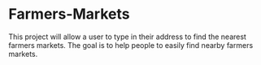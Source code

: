 # Farmers-Markets

This project will allow a user to type in their address to find the nearest farmers markets. The goal is to help people to easily find nearby farmers markets. 